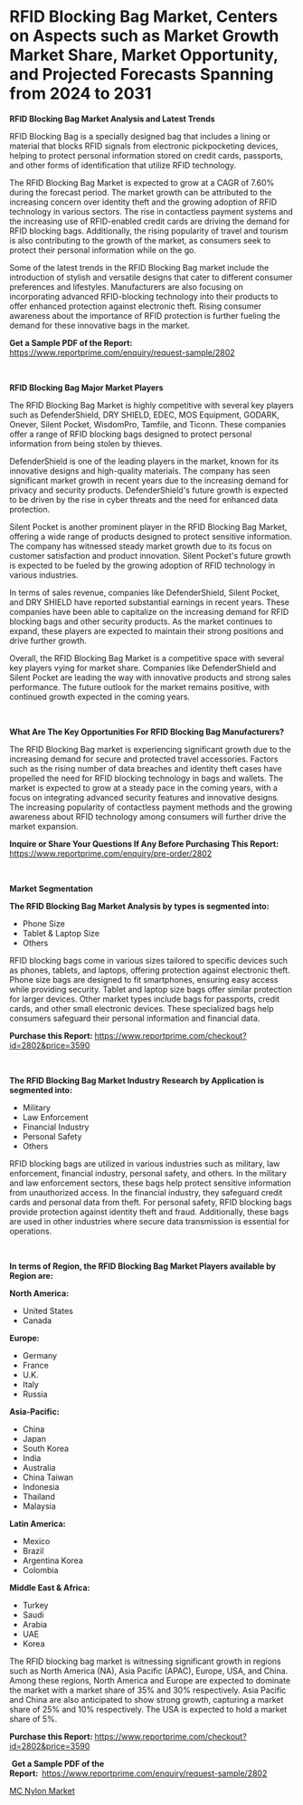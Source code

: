 <p><h1>RFID Blocking Bag Market, Centers on Aspects such as Market Growth Market Share, Market Opportunity, and Projected Forecasts Spanning from 2024 to 2031</h1></p><p><strong>RFID Blocking Bag Market Analysis and Latest Trends</strong></p>
<p><p>RFID Blocking Bag is a specially designed bag that includes a lining or material that blocks RFID signals from electronic pickpocketing devices, helping to protect personal information stored on credit cards, passports, and other forms of identification that utilize RFID technology.</p><p>The RFID Blocking Bag Market is expected to grow at a CAGR of 7.60% during the forecast period. The market growth can be attributed to the increasing concern over identity theft and the growing adoption of RFID technology in various sectors. The rise in contactless payment systems and the increasing use of RFID-enabled credit cards are driving the demand for RFID blocking bags. Additionally, the rising popularity of travel and tourism is also contributing to the growth of the market, as consumers seek to protect their personal information while on the go.</p><p>Some of the latest trends in the RFID Blocking Bag market include the introduction of stylish and versatile designs that cater to different consumer preferences and lifestyles. Manufacturers are also focusing on incorporating advanced RFID-blocking technology into their products to offer enhanced protection against electronic theft. Rising consumer awareness about the importance of RFID protection is further fueling the demand for these innovative bags in the market.</p></p>
<p><strong>Get a Sample PDF of the Report:&nbsp;</strong> <a href="https://www.reportprime.com/enquiry/request-sample/2802">https://www.reportprime.com/enquiry/request-sample/2802</a></p>
<p>&nbsp;</p>
<p><strong>RFID Blocking Bag Major Market Players</strong></p>
<p><p>The RFID Blocking Bag Market is highly competitive with several key players such as DefenderShield, DRY SHIELD, EDEC, MOS Equipment, GODARK, Onever, Silent Pocket, WisdomPro, Tamfile, and Ticonn. These companies offer a range of RFID blocking bags designed to protect personal information from being stolen by thieves.</p><p>DefenderShield is one of the leading players in the market, known for its innovative designs and high-quality materials. The company has seen significant market growth in recent years due to the increasing demand for privacy and security products. DefenderShield's future growth is expected to be driven by the rise in cyber threats and the need for enhanced data protection.</p><p>Silent Pocket is another prominent player in the RFID Blocking Bag Market, offering a wide range of products designed to protect sensitive information. The company has witnessed steady market growth due to its focus on customer satisfaction and product innovation. Silent Pocket's future growth is expected to be fueled by the growing adoption of RFID technology in various industries.</p><p>In terms of sales revenue, companies like DefenderShield, Silent Pocket, and DRY SHIELD have reported substantial earnings in recent years. These companies have been able to capitalize on the increasing demand for RFID blocking bags and other security products. As the market continues to expand, these players are expected to maintain their strong positions and drive further growth.</p><p>Overall, the RFID Blocking Bag Market is a competitive space with several key players vying for market share. Companies like DefenderShield and Silent Pocket are leading the way with innovative products and strong sales performance. The future outlook for the market remains positive, with continued growth expected in the coming years.</p></p>
<p>&nbsp;</p>
<p><strong>What Are The Key Opportunities For RFID Blocking Bag Manufacturers?</strong></p>
<p><p>The RFID Blocking Bag market is experiencing significant growth due to the increasing demand for secure and protected travel accessories. Factors such as the rising number of data breaches and identity theft cases have propelled the need for RFID blocking technology in bags and wallets. The market is expected to grow at a steady pace in the coming years, with a focus on integrating advanced security features and innovative designs. The increasing popularity of contactless payment methods and the growing awareness about RFID technology among consumers will further drive the market expansion.</p></p>
<p><strong>Inquire or Share Your Questions If Any Before Purchasing This Report:</strong> <a href="https://www.reportprime.com/enquiry/pre-order/2802">https://www.reportprime.com/enquiry/pre-order/2802</a></p>
<p>&nbsp;</p>
<p><strong>Market Segmentation</strong></p>
<p><strong>The RFID Blocking Bag Market Analysis by types is segmented into:</strong></p>
<p><ul><li>Phone Size</li><li>Tablet & Laptop Size</li><li>Others</li></ul></p>
<p><p>RFID blocking bags come in various sizes tailored to specific devices such as phones, tablets, and laptops, offering protection against electronic theft. Phone size bags are designed to fit smartphones, ensuring easy access while providing security. Tablet and laptop size bags offer similar protection for larger devices. Other market types include bags for passports, credit cards, and other small electronic devices. These specialized bags help consumers safeguard their personal information and financial data.</p></p>
<p><strong>Purchase this Report:&nbsp;</strong><a href="https://www.reportprime.com/checkout?id=2802&price=3590">https://www.reportprime.com/checkout?id=2802&price=3590</a></p>
<p>&nbsp;</p>
<p><strong>The RFID Blocking Bag Market Industry Research by Application is segmented into:</strong></p>
<p><ul><li>Military</li><li>Law Enforcement</li><li>Financial Industry</li><li>Personal Safety</li><li>Others</li></ul></p>
<p><p>RFID blocking bags are utilized in various industries such as military, law enforcement, financial industry, personal safety, and others. In the military and law enforcement sectors, these bags help protect sensitive information from unauthorized access. In the financial industry, they safeguard credit cards and personal data from theft. For personal safety, RFID blocking bags provide protection against identity theft and fraud. Additionally, these bags are used in other industries where secure data transmission is essential for operations.</p></p>
<p>&nbsp;</p>
<p><strong>In terms of Region, the RFID Blocking Bag Market Players available by Region are:</strong></p>
<p>
    <p> <strong> North America: </strong>
        <ul>
            <li>United States</li>
            <li>Canada</li>
        </ul>
        </p> 
    <p> <strong> Europe: </strong>
        <ul>
            <li>Germany</li>
            <li>France</li>
            <li>U.K.</li>
            <li>Italy</li>
            <li>Russia</li>
        </ul>
        </p> 
    <p> <strong> Asia-Pacific: </strong>
        <ul>
            <li>China</li>
            <li>Japan</li>
            <li>South Korea</li>
            <li>India</li>
            <li>Australia</li>
            <li>China Taiwan</li>
            <li>Indonesia</li>
            <li>Thailand</li>
            <li>Malaysia</li>
        </ul>
        </p> 
    <p> <strong> Latin America: </strong>
        <ul>
            <li>Mexico</li>
            <li>Brazil</li>
            <li>Argentina Korea</li>
            <li>Colombia</li>
        </ul>
        </p> 
    <p> <strong> Middle East & Africa: </strong>
        <ul>
            <li>Turkey</li>
            <li>Saudi</li>
            <li>Arabia</li>
            <li>UAE</li>
            <li>Korea</li>
        </ul>
    </p>
    </p>
<p><p>The RFID blocking bag market is witnessing significant growth in regions such as North America (NA), Asia Pacific (APAC), Europe, USA, and China. Among these regions, North America and Europe are expected to dominate the market with a market share of 35% and 30% respectively. Asia Pacific and China are also anticipated to show strong growth, capturing a market share of 25% and 10% respectively. The USA is expected to hold a market share of 5%.</p></p>
<p><strong>Purchase this Report: </strong><a href="https://www.reportprime.com/checkout?id=2802&price=3590">https://www.reportprime.com/checkout?id=2802&price=3590</a></p>
<p>&nbsp;<strong>Get a Sample PDF of the Report:&nbsp;&nbsp;</strong><a href="https://www.reportprime.com/enquiry/request-sample/2802">https://www.reportprime.com/enquiry/request-sample/2802</a></p>
<p><strong></strong></p>
<p><p><a href="https://carnation-joke-41f.notion.site/MC-Nylon-Market-Size-and-Growth-Market-Segmentation-Regional-and-Country-Breakdowns-and-Market-Tr-b39c871817d14932b4463e45420d5258">MC Nylon Market</a></p></p>